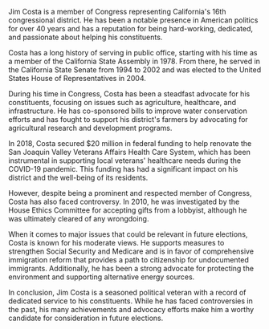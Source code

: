 Jim Costa is a member of Congress representing California's 16th congressional district. He has been a notable presence in American politics for over 40 years and has a reputation for being hard-working, dedicated, and passionate about helping his constituents.

Costa has a long history of serving in public office, starting with his time as a member of the California State Assembly in 1978. From there, he served in the California State Senate from 1994 to 2002 and was elected to the United States House of Representatives in 2004.

During his time in Congress, Costa has been a steadfast advocate for his constituents, focusing on issues such as agriculture, healthcare, and infrastructure. He has co-sponsored bills to improve water conservation efforts and has fought to support his district's farmers by advocating for agricultural research and development programs.

In 2018, Costa secured $20 million in federal funding to help renovate the San Joaquin Valley Veterans Affairs Health Care System, which has been instrumental in supporting local veterans' healthcare needs during the COVID-19 pandemic. This funding has had a significant impact on his district and the well-being of its residents.

However, despite being a prominent and respected member of Congress, Costa has also faced controversy. In 2010, he was investigated by the House Ethics Committee for accepting gifts from a lobbyist, although he was ultimately cleared of any wrongdoing.

When it comes to major issues that could be relevant in future elections, Costa is known for his moderate views. He supports measures to strengthen Social Security and Medicare and is in favor of comprehensive immigration reform that provides a path to citizenship for undocumented immigrants. Additionally, he has been a strong advocate for protecting the environment and supporting alternative energy sources.

In conclusion, Jim Costa is a seasoned political veteran with a record of dedicated service to his constituents. While he has faced controversies in the past, his many achievements and advocacy efforts make him a worthy candidate for consideration in future elections.
